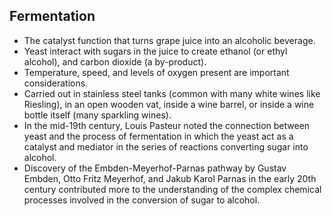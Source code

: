 Fermentation
------------

* The catalyst function that turns grape juice into an alcoholic beverage.
* Yeast interact with sugars in the juice to create ethanol (or ethyl alcohol), and carbon dioxide (a by-product).
* Temperature, speed, and levels of oxygen present are important considerations.
* Carried out in stainless steel tanks (common with many white wines like Riesling), in an open wooden vat, inside a wine barrel, or inside a wine bottle itself (many sparkling wines).
* In the mid-19th century, Louis Pasteur noted the connection between yeast and the process of fermentation in which the yeast act as a catalyst and mediator in the series of reactions converting sugar into alcohol.
* Discovery of the Embden-Meyerhof-Parnas pathway by Gustav Embden, Otto Fritz Meyerhof, and Jakub Karol Parnas in the early 20th century contributed more to the understanding of the complex chemical processes involved in the conversion of sugar to alcohol.
